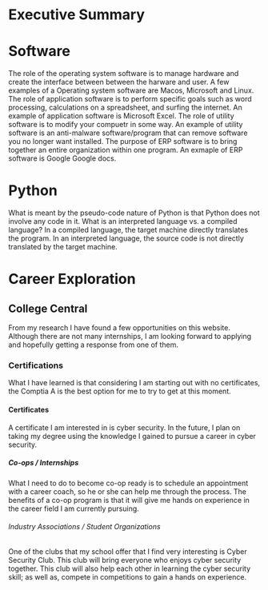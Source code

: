 # Executive Summary 

# Software 
The role of the operating system software is to manage hardware and create the interface between between the harware and user. A few examples of a Operating system software are Macos, Microsoft and Linux.
The role of application software is to perform specific goals such as word processing, calculations on a spreadsheet, and surfing the internet. An example of application software is Microsoft Excel.
The role of utility software is to modify your compuetr in some way. An example of utility software is an anti-malware software/program that can remove software you no longer want installed.
The purpose of ERP software is to bring together  an entire organization within one program. An exmaple of ERP software is Google Google docs.

# Python
What is meant by the pseudo-code nature of Python is that Python does not involve any code in it.
What is an interpreted language vs. a compiled language? In a compiled language, the target machine directly translates the program. In an interpreted language, the source code is not directly translated by the target machine.

# Career Exploration 
## College Central
From my research I have found a few opportunities on this website. Although there are not many internships, I am looking forward to applying and hopefully getting a response from one of them.
### Certifications
What I have learned is that considering I am starting out with no certificates, the Comptia A is the best option for me to try to get at this moment.
#### Certificates
A certificate I am interested in is cyber security. In the future, I plan on taking my degree using the knowledge I gained to pursue a career in cyber security.
##### Co-ops / Internships
What I need to do to become co-op ready is to schedule an appointment with a career coach, so he or she can help me through the process. The benefits of a co-op program is that it will give me hands on experience in the career field I am currently pursuing.
###### Industry Associations / Student Organizations
One of the clubs that my school offer that I find very interesting is Cyber Security Club. This club will bring everyone who enjoys cyber security together. This club will also help each other in learning the cyber security skill; as well as, compete in competitions to gain a hands on experience.

